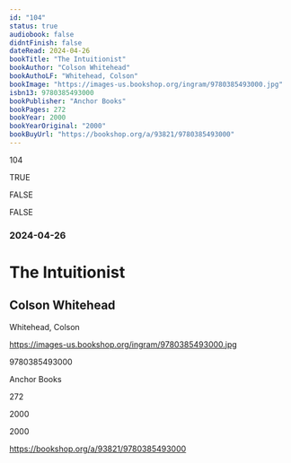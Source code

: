 ```yaml
---
id: "104"
status: true
audiobook: false
didntFinish: false
dateRead: 2024-04-26
bookTitle: "The Intuitionist"
bookAuthor: "Colson Whitehead"
bookAuthoLF: "Whitehead, Colson"
bookImage: "https://images-us.bookshop.org/ingram/9780385493000.jpg"
isbn13: 9780385493000
bookPublisher: "Anchor Books"
bookPages: 272
bookYear: 2000
bookYearOriginal: "2000"
bookBuyUrl: "https://bookshop.org/a/93821/9780385493000"
---
```

104

TRUE

FALSE

FALSE

### 2024-04-26

# The Intuitionist

## Colson Whitehead

Whitehead, Colson

https://images-us.bookshop.org/ingram/9780385493000.jpg

9780385493000

Anchor Books

272

2000

2000

https://bookshop.org/a/93821/9780385493000